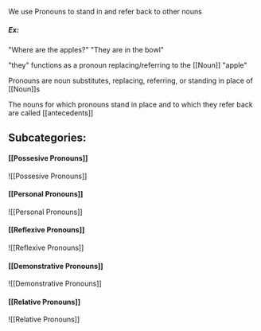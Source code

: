 We use Pronouns to stand in and refer back to other nouns

##### Ex:
"Where are the apples?"
"They are in the bowl"

"they" functions as a pronoun replacing/referring to the [[Noun]] "apple"

Pronouns are noun substitutes, replacing, referring, or standing in place of [[Noun]]s

The nouns for which pronouns stand in place and to which they refer back are called [[antecedents]]

## Subcategories:
#### [[Possesive Pronouns]]
![[Possesive Pronouns]]

#### [[Personal Pronouns]]
![[Personal Pronouns]]

#### [[Reflexive Pronouns]]
![[Reflexive Pronouns]]

#### [[Demonstrative Pronouns]]
![[Demonstrative Pronouns]]

#### [[Relative Pronouns]]
![[Relative Pronouns]]
